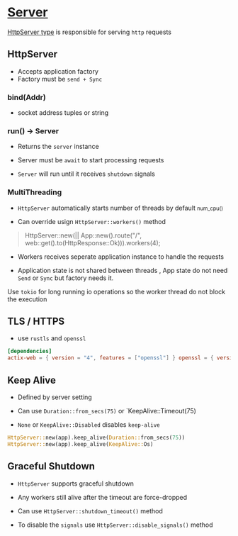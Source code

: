 # [Server](https://actix.rs/docs/server/)

[HttpServer type](https://docs.rs/actix-web/4.0.1/actix_web/struct.HttpServer.html) is responsible for serving `http` requests

## HttpServer

* Accepts application factory
* Factory must be `send + Sync`

### bind(Addr)

* socket address tuples or string

### run() -> Server

* Returns the `server` instance

* Server must be `await` to start processing requests

* `Server` will run until it receives `shutdown` signals

### MultiThreading

* `HttpServer` automatically starts number of threads by default <small> num_cpu() </small>

* Can override usign `HttpServer::workers()` method

> HttpServer::new(|| App::new().route("/", web::get().to(HttpResponse::Ok))).workers(4);

* Workers receives seperate application instance to handle the requests

* Application state is not shared between threads , App state do not need `Send` or `Sync` but factory needs it.

Use `tokio` for  long running io operations so the worker thread do not block the execution

## TLS / HTTPS

* use `rustls` and `openssl`

```toml
[dependencies]
actix-web = { version = "4", features = ["openssl"] } openssl = { version = "0.10" }
```

## Keep Alive

* Defined by server setting

* Can use `Duration::from_secs(75)` or `KeepAlive::Timeout(75)

* `None` or `KeepAlive::Disabled` disables `keep-alive`

```rust
HttpServer::new(app).keep_alive(Duration::from_secs(75))
HttpServer::new(app).keep_alive(KeepAlive::Os)
```

## Graceful Shutdown

* `HttpServer` supports graceful shutdown

* Any workers still alive after the timeout are force-dropped 

* Can use `HttpServer::shutdown_timeout()` method

* To disable the `signals` use `HttpServer::disable_signals()` method

  